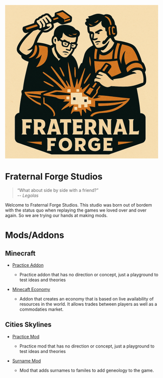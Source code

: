 <img src="/docs/fraternal-forge-logo.png" width="500" >

# Fraternal Forge Studios

>“What about side by side with a friend?”\
> -- <cite>Legolas</cite>

Welcome to Fraternal Forge Studios. This studio was born out of bordem with the status quo when replaying the games we loved over and over again. So we are trying our hands at making mods.

# Mods/Addons

## Minecraft

- [Practice Addon](/Minecraft/PracticeAddon/README.md)
    - Practice addon that has no direction or concept, just a playground to test ideas and theories

- [Minecaft Economy](/Minecraft/MinecraftEconomy/README.md)
    - Addon that creates an economy that is based on live availability of resources in the world. It allows trades between players as well as a commodaties market.

## Cities Skylines

- [Practice Mod](/CitiesSkylines/PracticeMod/README.md)
    - Practice mod that has no direction or concept, just a playground to test ideas and theories

- [Surname Mod](/CitiesSkylines/SurnameMod/README.md)
    - Mod that adds surnames to familes to add geneology to the game.


